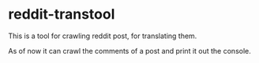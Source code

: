 # reddit-transtool

This is a tool for crawling reddit post, for translating them.

As of now it can crawl the comments of a post and print it out the console.